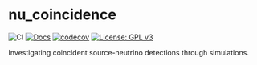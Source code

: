 # nu_coincidence

![CI](https://github.com/cescalara/nu_coincidence/actions/workflows/tests.yml/badge.svg)
[![Docs](https://github.com/cescalara/nu_coincidence/actions/workflows/docs.yml/badge.svg)](https://francescacapel.com/nu_coincidence/)
[![codecov](https://codecov.io/gh/cescalara/nu_coincidence/branch/main/graph/badge.svg?token=JaHLAsrId6)](https://codecov.io/gh/cescalara/nu_coincidence)
[![License: GPL v3](https://img.shields.io/badge/License-GPLv3-blue.svg)](https://www.gnu.org/licenses/gpl-3.0)

Investigating coincident source-neutrino detections through simulations.
